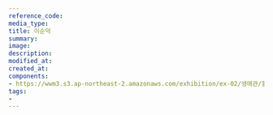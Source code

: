 ```yaml
---
reference_code:
media_type:
title: 이순덕
summary:
image:
description:
modified_at:
created_at:
components:
- https://wwm3.s3.ap-northeast-2.amazonaws.com/exhibition/ex-02/생애관/할머니들/이순덕.JPG
tags:
-
---
```

